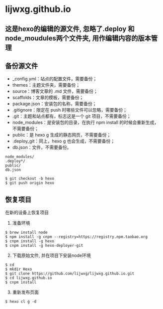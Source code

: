# lijwxg.github.io

## 这是hexo的编辑的源文件, 忽略了.deploy 和node_moudules两个文件夹, 用作编辑内容的版本管理

## 备份源文件

- _config.yml：站点的配置文件，需要备份；
- themes：主题文件夹，需要备份；
- source：博客文章的 .md 文件，需要备份；
- scaffolds：文章的模板，需要备份；
- package.json：安装包的名称，需要备份；
- .gitignore：限定在 push 时哪些文件可以忽略，需要备份；
- .git：主题和站点都有，标志这是一个 git 项目，不需要备份；
- node_modules：是安装包的目录，在执行 npm install 的时候会重新生成，不需要备份；
- public：是 hexo g 生成的静态网页，不需要备份；
- .deploy_git：同上，hexo g 也会生成，不需要备份；
- db.json：文件，不需要备份。

```gitignore
node_modules/
.deploy*/
public/
db.json
```

```shell
$ git checkout -b hexo
$ git push origin hexo
```

## 恢复项目

在新的设备上恢复项目

1. 准备环境

```shell
$ brew install node
$ npm install -g cnpm --registry=https://registry.npm.taobao.org
$ cnpm install -g hexo
$ cnpm install -g hexo-deployer-git
```

2. 下载原始文件, 并在项目下安装node环境
   
```shell
$ cd
$ mkdir Hexo
$ git clone https://github.com/lijwxg/lijwxg.github.io.git
$ cd lijwxg.github.io
$ cnpm install
```

3. 重新发布页面
   
```shell
$ hexo cl g -d
```
